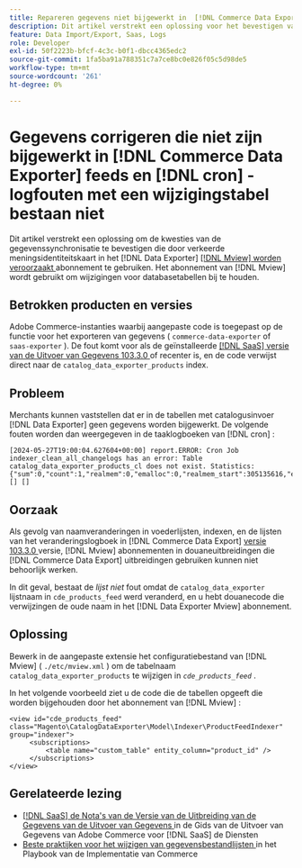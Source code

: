 ```yaml
---
title: Repareren gegevens niet bijgewerkt in  [!DNL Commerce Data Exporter]  voer en  [!DNL cron]  logboekfouten met veranderingslijst bestaan niet
description: Dit artikel verstrekt een oplossing voor het bevestigen van de kwesties van de gegevenssynchronisatie die door verkeerd meningsidentiteitskaart in  [!DNL Commerce Data Exporter mview]  abonnement te gebruiken worden veroorzaakt.
feature: Data Import/Export, Saas, Logs
role: Developer
exl-id: 50f2223b-bfcf-4c3c-b0f1-dbcc4365edc2
source-git-commit: 1fa5ba91a788351c7a7ce8bc0e826f05c5d98de5
workflow-type: tm+mt
source-wordcount: '261'
ht-degree: 0%

---
```


# Gegevens corrigeren die niet zijn bijgewerkt in [!DNL Commerce Data Exporter] feeds en [!DNL cron] -logfouten met een wijzigingstabel bestaan niet

Dit artikel verstrekt een oplossing om de kwesties van de gegevenssynchronisatie te bevestigen die door verkeerde meningsidentiteitskaart in het [!DNL Data Exporter] [[!DNL Mview] worden veroorzaakt ](https://developer.adobe.com/commerce/php/development/components/indexing/#mview) abonnement te gebruiken. Het abonnement van [!DNL Mview] wordt gebruikt om wijzigingen voor databasetabellen bij te houden.

## Betrokken producten en versies

Adobe Commerce-instanties waarbij aangepaste code is toegepast op de functie voor het exporteren van gegevens ( `commerce-data-exporter` of `saas-exporter` ). De fout komt voor als de geïnstalleerde [[!DNL SaaS]  versie van de Uitvoer van Gegevens 103.3.0 ](https://experienceleague.adobe.com/en/docs/commerce-merchant-services/saas-data-export/release-notes#release-6) of recenter is, en de code verwijst direct naar de `catalog_data_exporter_products` index.

## Probleem

Merchants kunnen vaststellen dat er in de tabellen met catalogusinvoer [!DNL Data Exporter] geen gegevens worden bijgewerkt. De volgende fouten worden dan weergegeven in de taaklogboeken van [!DNL cron] :

```
[2024-05-27T19:00:04.627604+00:00] report.ERROR: Cron Job indexer_clean_all_changelogs has an error: Table catalog_data_exporter_products_cl does not exist. Statistics: {"sum":0,"count":1,"realmem":0,"emalloc":0,"realmem_start":305135616,"emalloc_start":283210384} [] [] 
```

## Oorzaak

Als gevolg van naamveranderingen in voederlijsten, indexen, en de lijsten van het veranderingslogboek in [!DNL Commerce Data Export] [ versie 103.3.0 ](https://experienceleague.adobe.com/en/docs/commerce-merchant-services/saas-data-export/release-notes#release-9) versie, [!DNL Mview] abonnementen in douaneuitbreidingen die [!DNL Commerce Data Export] uitbreidingen gebruiken kunnen niet behoorlijk werken.

In dit geval, bestaat de *lijst niet* fout omdat de `catalog_data_exporter` lijstnaam in `cde_products_feed` werd veranderd, en u hebt douanecode die verwijzingen de oude naam in het [!DNL Data Exporter Mview] abonnement.

## Oplossing

Bewerk in de aangepaste extensie het configuratiebestand van [!DNL Mview] ( ```./etc/mview.xml``` ) om de tabelnaam `catalog_data_exporter_products` te wijzigen in *`cde_products_feed`* .

In het volgende voorbeeld ziet u de code die de tabellen opgeeft die worden bijgehouden door het abonnement van [!DNL Mview] :

```
<view id="cde_products_feed" class="Magento\CatalogDataExporter\Model\Indexer\ProductFeedIndexer" group="indexer">
     <subscriptions>
         <table name="custom_table" entity_column="product_id" />
     </subscriptions>
</view>
```

## Gerelateerde lezing

* [[!DNL SaaS]  de Nota&#39;s van de Versie van de Uitbreiding van de Gegevens van de Uitvoer van Gegevens ](https://experienceleague.adobe.com/en/docs/commerce-merchant-services/saas-data-export/release-notes) in de Gids van de Uitvoer van Gegevens van Adobe Commerce voor [!DNL SaaS] de Diensten
* [ Beste praktijken voor het wijzigen van gegevensbestandlijsten ](https://experienceleague.adobe.com/en/docs/commerce-operations/implementation-playbook/best-practices/development/modifying-core-and-third-party-tables#why-adobe-recommends-avoiding-modifications) in het Playbook van de Implementatie van Commerce

